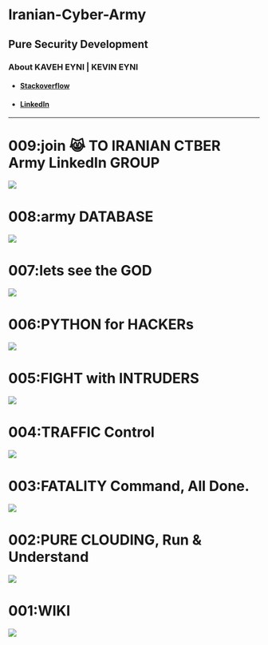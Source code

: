 <h1>Iranian-Cyber-Army</h1>
<h2>Pure Security Development</h2>
<h3>About KAVEH EYNI | KEVIN EYNI</h3>
<ul>
<li><h4><a href="https://stackoverflow.com/users/11239018/kaveh-eyni">Stackoverflow</a></h4></li>
<li><h4><a href="https://www.linkedin.com/posts/kaveh-eyni-08060b59_iran-hackers-soldiers-activity-6630478965909925888-7K4u">LinkedIn</a></h4></li>
</ul>
<hr />

<h1>009:join 😹 TO IRANIAN CTBER Army LinkedIn GROUP</h1>
<a href="https://www.linkedin.com/groups/13826854/">
<img src="https://github.com/dewebdes/Iranian-Cyber-Army/blob/master/hardpass.jpg" />
</a>

<h1>008:army DATABASE</h1>
<a href="https://github.com/dewebdes/Iranian-Cyber-Army/blob/master/scapy/bigdata">
<img src="https://github.com/dewebdes/Iranian-Cyber-Army/blob/master/scapy/bigdata/mysql002.jpg" />
</a>

<h1>007:lets see the GOD</h1>
<a href="https://github.com/dewebdes/Iranian-Cyber-Army/blob/master/c">
<img src="https://github.com/dewebdes/Iranian-Cyber-Army/blob/master/c/tcb/MOON.jpeg" />
</a>

<h1>006:PYTHON for HACKERs</h1>
<a href="https://github.com/dewebdes/Iranian-Cyber-Army/blob/master/python">
<img src="https://github.com/dewebdes/Iranian-Cyber-Army/blob/master/python/py.jpeg" />
</a>

<h1>005:FIGHT with INTRUDERS</h1>
<a href="https://github.com/dewebdes/Iranian-Cyber-Army/tree/master/ghost/fishing">
<img src="https://github.com/dewebdes/Iranian-Cyber-Army/blob/master/ghost/fishing/bg-img-01.jpg" />
</a>
<h1>004:TRAFFIC Control</h1>
<a href="https://github.com/dewebdes/Iranian-Cyber-Army/blob/master/scapy/full/"><img src="https://github.com/dewebdes/Iranian-Cyber-Army/blob/master/scapy/full/scapy.jpeg" /></a>
<h1>003:FATALITY Command, All Done.</h1>
    <a href="https://github.com/dewebdes/Iranian-Cyber-Army/tree/master/echo"><img src="https://github.com/dewebdes/Iranian-Cyber-Army/blob/master/echo/echo.jpeg"></a>
<h1>002:PURE CLOUDING, Run & Understand</h1>
<img src="https://github.com/dewebdes/Iranian-Cyber-Army/blob/master/clouding.jpeg" />
<h1>001:WIKI</h1>
<img src="https://github.com/dewebdes/Iranian-Cyber-Army/blob/master/step001.jpeg" />
